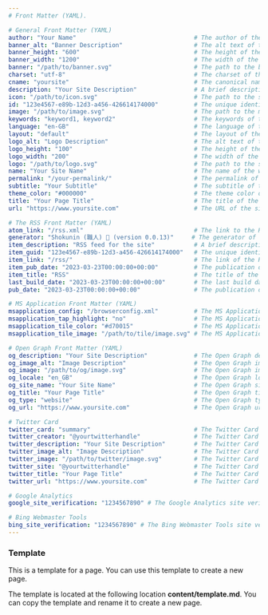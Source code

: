 ```yaml
---
# Front Matter (YAML).

# General Front Matter (YAML)
author: "Your Name"                                 # The author of the site. (Optional, max 64 characters)
banner_alt: "Banner Description"                    # The alt text of the site's banner. (Optional)
banner_height: "600"                                # The height of the site's banner in pixels. (Optional)
banner_width: "1200"                                # The width of the site's banner in pixels. (Optional)
banner: "/path/to/banner.svg"                       # The path to the banner of the site. (Optional)
charset: "utf-8"                                    # The charset of the site. (Optional, default: utf-8)
cname: "yoursite"                                   # The canonical name value of the site. (Optional)
description: "Your Site Description"                # A brief description of the site. (Optional, max 160 characters)
icon: "/path/to/icon.svg"                           # The path to the site's icon in SVG format. (Optional)
id: "123e4567-e89b-12d3-a456-426614174000"          # The unique identifier of the site. (Required)
image: "/path/to/image.svg"                         # The path to the main logo of the site in SVG format. (Optional)
keywords: "keyword1, keyword2"                      # The keywords of the site. (Optional, comma separated, max 10 keywords)
language: "en-GB"                                   # The language of the site. (Optional, default: en-GB)
layout: "default"                                   # The layout of the site. (Optional)
logo_alt: "Logo Description"                        # The alt text of the site's logo. (Optional)
logo_height: "100"                                  # The height of the site's logo in pixels. (Optional)
logo_width: "200"                                   # The width of the site's logo in pixels. (Optional)
logo: "/path/to/logo.svg"                           # The path to the site's logo in SVG format. (Optional)
name: "Your Site Name"                              # The name of the website. (Required, max 70 characters)
permalink: "/your-permalink/"                       # The permalink of the site. (Optional)
subtitle: "Your Subtitle"                           # The subtitle of the page. (Optional, max 64 characters)
theme_color: "#000000"                              # The theme color of the site. (Optional)
title: "Your Page Title"                            # The title of the page. (Required, max 70 characters)
url: "https://www.yoursite.com"                     # The URL of the site. (Required)

# The RSS Front Matter (YAML)
atom_link: "/rss.xml"                               # The link to the RSS feed of the page. (Required)
generator: "Shokunin (職人) 🦀 (version 0.0.13)"     # The generator of the RSS feed. (Required)
item_description: "RSS feed for the site"           # A brief description of the RSS item. (Required)
item_guid: "123e4567-e89b-12d3-a456-426614174000"   # The unique identifier of the RSS item. (Required)
item_link: "/rss/"                                  # The link of the RSS item. (Required)
item_pub_date: "2023-03-23T00:00:00+00:00"          # The publication date of the RSS item. (Required)
item_title: "RSS"                                   # The title of the RSS item. (Required)
last_build_date: "2023-03-23T00:00:00+00:00"        # The last build date of the RSS feed. (Required)
pub_date: "2023-03-23T00:00:00+00:00"               # The publication date of the RSS feed. (Required)

# MS Application Front Matter (YAML)
msapplication_config: "/browserconfig.xml"          # The MS Application config of the page. (Optional)
msapplication_tap_highlight: "no"                   # The MS Application tap highlight of the page. (Optional)
msapplication_tile_color: "#d70015"                 # The MS Application tile color of the page. (Optional)
msapplication_tile_image: "/path/to/tile/image.svg" # The MS Application tile image of the page. (Optional)

# Open Graph Front Matter (YAML)
og_description: "Your Site Description"             # The Open Graph description of the page. (Optional)
og_image_alt: "Image Description"                   # The Open Graph image alt of the page. (Optional)
og_image: "/path/to/og/image.svg"                   # The Open Graph image of the page. (Optional)
og_locale: "en_GB"                                  # The Open Graph locale of the page. (Optional, default: en_GB)
og_site_name: "Your Site Name"                      # The Open Graph site name of the page. (Optional)
og_title: "Your Page Title"                         # The Open Graph title of the page. (Optional)
og_type: "website"                                  # The Open Graph type of the page. (Optional, values: website, article, book, profile, music, video)
og_url: "https://www.yoursite.com"                  # The Open Graph url of the page. (Optional)

# Twitter Card
twitter_card: "summary"                             # The Twitter Card type of the page. (Optional)
twitter_creator: "@yourtwitterhandle"               # The Twitter Card creator of the page. (Optional)
twitter_description: "Your Site Description"        # The Twitter Card description of the page. (Optional)
twitter_image_alt: "Image Description"              # The Twitter Card image alt of the page. (Optional)
twitter_image: "/path/to/twitter/image.svg"         # The Twitter Card image of the page. (Optional)
twitter_site: "@yourtwitterhandle"                  # The Twitter Card site of the page. (Optional)
twitter_title: "Your Page Title"                    # The Twitter Card title of the page. (Optional)
twitter_url: "https://www.yoursite.com"             # The Twitter Card url of the page. (Optional)

# Google Analytics
google_site_verification: "1234567890" # The Google Analytics site verification of the page. (Optional)

# Bing Webmaster Tools
bing_site_verification: "1234567890" # The Bing Webmaster Tools site verification of the page. (Optional)
---
```



### Template

This is a template for a page. You can use this template to create a new page.

The template is located at the following location **content/template.md**. You
can copy the template and rename it to create a new page.
